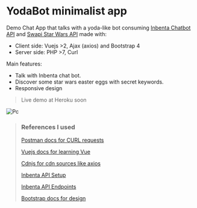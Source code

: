 # YodaBot minimalist app

Demo Chat App that talks with a yoda-like bot consuming [Inbenta Chatbot API](https://developers.inbenta.io/chatbot/chatbot-api/api-setup) and [Swapi Star Wars API](https://swapi.co/) made with:
- Client side: Vuejs >2, Ajax (axios) and Bootstrap 4
- Server side: PHP >7, Curl

Main features:
- Talk with Inbenta chat bot.
- Discover some star wars easter eggs with secret keywords.
- Responsive design

> Live demo at Heroku soon

![Pc](https://i.gyazo.com/b414a41013cce42d9e1116ef52806e92.png)

> ### References I used
>
> [Postman docs for CURL requests](https://docs.postman-echo.com/?version=latest)
>
> [Vuejs docs for learning Vue](https://es.vuejs.org/v2/cookbook/index.html)
>
> [Cdnjs for cdn sources like axios](https://cdnjs.com/)
>
> [Inbenta API Setup](https://developers.inbenta.io/chatbot/chatbot-api/api-setup)
>
> [Inbenta API Endpoints](https://developers.inbenta.io/chatbot/chatbot-api/api-routes)
>
> [Bootstrap docs for design](https://getbootstrap.com/docs/4.4/getting-started/introduction/)
